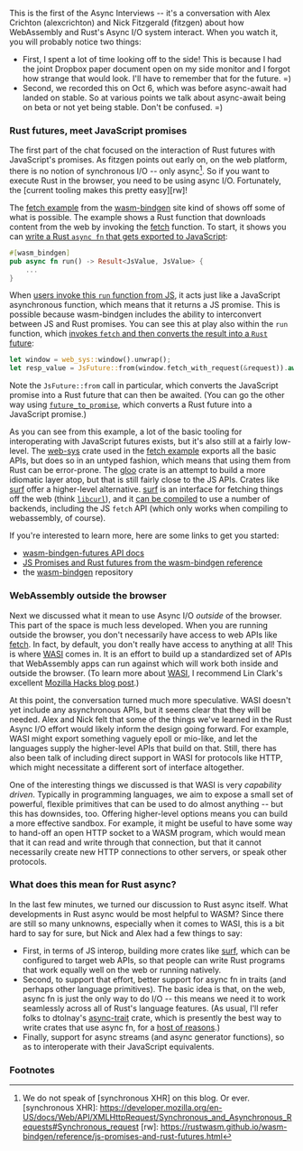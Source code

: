 This is the first of the Async Interviews -- it's a conversation with
Alex Crichton (alexcrichton) and Nick Fitzgerald (fitzgen) about how
WebAssembly and Rust's Async I/O system interact. When you watch it,
you will probably notice two things:

* First, I spent a lot of time looking off to the side! This is
  because I had the joint Dropbox paper document open on my side
  monitor and I forgot how strange that would look. I'll have to
  remember that for the future. =)
* Second, we recorded this on Oct 6, which was before async-await had
  landed on stable. So at various points we talk about async-await
  being on beta or not yet being stable. Don't be confused. =)

### Rust futures, meet JavaScript promises

The first part of the chat focused on the interaction of Rust futures
with JavaScript's promises. As fitzgen points out early on, on the web
platform, there is no notion of synchronous I/O -- only async[^xhr].
So if you want to execute Rust in the browser, you need to be using
async I/O. Fortunately, the [current tooling makes this pretty easy][rw]!

[^xhr]: We do not speak of [synchronous XHR] on this blog. Or ever.
[synchronous XHR]: https://developer.mozilla.org/en-US/docs/Web/API/XMLHttpRequest/Synchronous_and_Asynchronous_Requests#Synchronous_request
[rw]: https://rustwasm.github.io/wasm-bindgen/reference/js-promises-and-rust-futures.html

The [fetch example] from the [wasm-bindgen] site kind of shows off
some of what is possible. The example shows a Rust function that
downloads content from the web by invoking the [fetch] function. To
start, it shows you can [write a Rust `async fn` that gets exported to
JavaScript](https://github.com/rustwasm/wasm-bindgen/blob/df34cf843eca7478e3879562670e52c889e32fdf/examples/fetch/src/lib.rs#L35-L36):

[fetch]: https://developer.mozilla.org/en-US/docs/Web/API/Fetch_API
[fetch example]: https://github.com/rustwasm/wasm-bindgen/blob/df34cf843eca7478e3879562670e52c889e32fdf/examples/fetch/src/lib.rs
[wasm-bindgen]: https://github.com/rustwasm/wasm-bindgen

```rust
#[wasm_bindgen]
pub async fn run() -> Result<JsValue, JsValue> {
    ...
}
```

When [users invoke this `run` function from
JS](https://github.com/rustwasm/wasm-bindgen/blob/df34cf843eca7478e3879562670e52c889e32fdf/examples/fetch/index.js#L5),
it acts just like a JavaScript asynchronous function, which means that
it returns a JS promise. This is possible because wasm-bindgen
includes the ability to interconvert between JS and Rust promises. You can see
this at play also within the `run` function, which [invokes `fetch` and then
converts the result into a `Rust` future](https://github.com/rustwasm/wasm-bindgen/blob/df34cf843eca7478e3879562670e52c889e32fdf/examples/fetch/src/lib.rs#L50-L51):

```rust
let window = web_sys::window().unwrap();
let resp_value = JsFuture::from(window.fetch_with_request(&request)).await?;
```

Note the `JsFuture::from` call in particular, which converts the
JavaScript promise into a Rust future that can then be awaited.  (You
can go the other way using [`future_to_promise`], which converts a
Rust future into a JavaScript promise.)

[`future_to_promise`]: https://docs.rs/wasm-bindgen-futures/0.4.1/wasm_bindgen_futures/fn.future_to_promise.html

As you can see from this example, a lot of the basic tooling for
interoperating with JavaScript futures exists, but it's also still at
a fairly low-level. The [web-sys] crate used in the [fetch example]
exports all the basic APIs, but does so in an untyped fashion, which
means that using them from Rust can be error-prone. The [gloo] crate
is an attempt to build a more idiomatic layer atop, but that is still
fairly close to the JS APIs. Crates like [surf] offer a higher-level
alternative. [surf] is an interface for fetching things off the web
(think [`libcurl`]), and it [can be compiled] to use a number of
backends, including the JS `fetch` API (which only works when
compiling to webassembly, of course).

[`libcurl`]: https://curl.haxx.se/libcurl/
[can be compiled]: https://docs.rs/surf/1.0.3/surf/#features

[web-sys]: https://crates.io/crates/web-sys
[gloo]: https://crates.io/crates/gloo
[surf]: https://github.com/http-rs/surf

If you're interested to learn more, here are some links to get you started:

* [wasm-bindgen-futures API docs](https://docs.rs/wasm-bindgen-futures/0.4.1/wasm_bindgen_futures/)
* [JS Promises and Rust futures from the wasm-bindgen reference](https://rustwasm.github.io/wasm-bindgen/reference/js-promises-and-rust-futures.html)
* the [wasm-bindgen] repository

### WebAssembly outside the browser

Next we discussed what it mean to use Async I/O *outside* of the
browser. This part of the space is much less developed. When you are
running outside the browser, you don't necessarily have access to web
APIs like [fetch]. In fact, by default, you don't really have access
to anything at all! This is where [WASI] comes in. It is an effort to
build up a standardized set of APIs that WebAssembly apps can run
against which will work both inside and outside the browser. (To learn
more about [WASI], I recommend Lin Clark's excellent [Mozilla Hacks
blog
post](https://hacks.mozilla.org/2019/03/standardizing-wasi-a-webassembly-system-interface/).)

[WASI]: https://wasi.dev/

At this point, the conversation turned much more speculative. WASI
doesn't yet include any asynchronous APIs, but it seems clear that
they will be needed. Alex and Nick felt that some of the things we've
learned in the Rust Async I/O effort would likely inform the design
going forward. For example, WASI might export something vaguely epoll
or mio-like, and let the languages supply the higher-level APIs that
build on that. Still, there has also been talk of including direct
support in WASI for protocols like HTTP, which might necessitate a
different sort of interface altogether.

One of the interesting things we discussed is that WASI is very
*capability driven*. Typically in programming languages, we aim to
expose a small set of powerful, flexible primitives that can be used
to do almost anything -- but this has downsides, too. Offering
higher-level options means you can build a more effective sandbox. For
example, it might be useful to have some way to hand-off an open HTTP
socket to a WASM program, which would mean that it can read and write
through that connection, but that it cannot necessarily create new
HTTP connections to other servers, or speak other protocols.

### What does this mean for Rust async?

In the last few minutes, we turned our discussion to Rust async
itself. What developments in Rust async would be most helpful to WASM?
Since there are still so many unknowns, especially when it comes to
WASI, this is a bit hard to say for sure, but Nick and Alex had a few
things to say:

* First, in terms of JS interop, building more crates like [surf],
  which can be configured to target web APIs, so that people can write
  Rust programs that work equally well on the web or running natively.
* Second, to support that effort, better support for async fn in
  traits (and perhaps other language primitives). The basic idea is
  that, on the web, async fn is just the only way to do I/O -- this
  means we need it to work seamlessly across all of Rust's language
  features. (As usual, I'll refer folks to dtolnay's [async-trait]
  crate, which is presently the best way to write crates that use
  async fn, for a [host of reasons].)
* Finally, support for async streams (and async generator functions),
  so as to interoperate with their JavaScript equivalents.
  
[async-trait]: https://github.com/dtolnay/async-trait
[host of reasons]: http://smallcultfollowing.com/babysteps/blog/2019/10/26/async-fn-in-traits-are-hard/

### Footnotes
